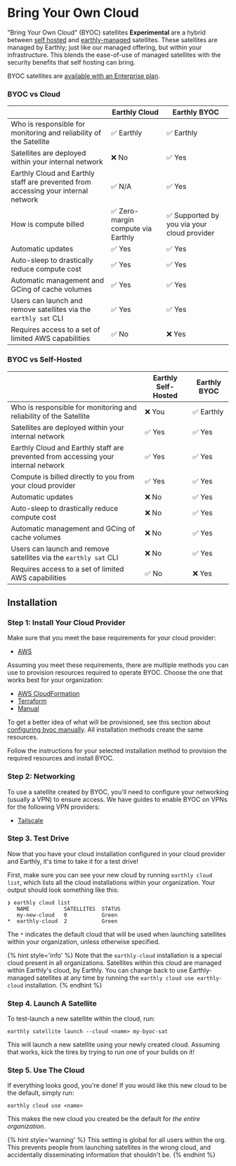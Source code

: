 # Bring Your Own Cloud

"Bring Your Own Cloud" (BYOC) satellites **Experimental** are a hybrid between [self hosted](../self-hosted.md) and [earthly-managed](../../satellites.md) satellites. These satellites are managed by Earthly; just like our managed offering, but within your infrastructure. This blends the ease-of-use of managed satellites with the security benefits that self hosting can bring.

BYOC satellites are [available with an Enterprise plan](https://earthly.dev/pricing).

### BYOC vs Cloud

|                                                                                    | Earthly Cloud                     | Earthly BYOC                               |
|------------------------------------------------------------------------------------|-----------------------------------|--------------------------------------------|
| Who is responsible for monitoring and reliability of the Satellite                 | ✅ Earthly                         | ✅ Earthly                                  |
| Satellites are deployed within your internal network                               | ❌ No                              | ✅ Yes                                      |
| Earthly Cloud and Earthly staff are prevented from accessing your internal network | ✅ N/A                             | ✅ Yes                                      |
| How is compute billed                                                              | ✅ Zero-margin compute via Earthly | ✅ Supported by you via your cloud provider |
| Automatic updates                                                                  | ✅ Yes                             | ✅ Yes                                      |
| Auto-sleep to drastically reduce compute cost                                      | ✅ Yes                             | ✅ Yes                                      |
| Automatic management and GCing of cache volumes                                    | ✅ Yes                             | ✅ Yes                                      |
| Users can launch and remove satellites via the `earthly sat` CLI                   | ✅ Yes                             | ✅ Yes                                      |
| Requires access to a set of limited AWS capabilities                               | ✅ No                              | ❌ Yes                                      |


### BYOC vs Self-Hosted

|                                                                                    | Earthly Self-Hosted | Earthly BYOC |
|------------------------------------------------------------------------------------|---------------------|--------------|
| Who is responsible for monitoring and reliability of the Satellite                 | ❌ You               | ✅ Earthly    |
| Satellites are deployed within your internal network                               | ✅ Yes               | ✅ Yes        |
| Earthly Cloud and Earthly staff are prevented from accessing your internal network | ✅ Yes               | ✅ Yes        |
| Compute is billed directly to you from your cloud provider                         | ✅ Yes               | ✅ Yes        |
| Automatic updates                                                                  | ❌ No                | ✅ Yes        |
| Auto-sleep to drastically reduce compute cost                                      | ❌ No                | ✅ Yes        |
| Automatic management and GCing of cache volumes                                    | ❌ No                | ✅ Yes        |
| Users can launch and remove satellites via the `earthly sat` CLI                   | ❌ No                | ✅ Yes        |
| Requires access to a set of limited AWS capabilities                               | ✅ No                | ❌ Yes        |

## Installation

### Step 1: Install Your Cloud Provider

Make sure that you meet the base requirements for your cloud provider:

* [AWS](./aws/requirements.md)

Assuming you meet these requirements, there are multiple methods you can use to provision resources required to operate BYOC. Choose the one that works best for your organization:

* [AWS CloudFormation](./aws/cloudformation.md)
* [Terraform](./aws/terraform.md)
* [Manual](./aws/manual.md)

To get a better idea of what will be provisioned, see this section about [configuring byoc manually](./aws/manual.md#configuring-byoc-manually). All installation methods create the same resources.

Follow the instructions for your selected installation method to provision the required resources and install BYOC.

### Step 2: Networking

To use a satellite created by BYOC, you'll need to configure your networking (usually a VPN) to ensure access. We have guides to enable BYOC on VPNs for the following VPN providers:
* [Tailscale](https://docs.earthly.dev/earthly-cloud/satellites/byoc/vpn/tailscale)

### Step 3. Test Drive

Now that you have your cloud installation configured in your cloud provider and Earthly, it's time to take it for a test drive!

First, make sure you can see your new cloud by running `earthly cloud list`, which lists all the cloud installations within your organization. Your output should look something like this:

```shell
❯ earthly cloud list
   NAME           SATELLITES  STATUS          
   my-new-cloud   0           Green  
*  earthly-cloud  2           Green  
```
The `*` indicates the default cloud that will be used when launching satellites within your organization, unless otherwise specified.

{% hint style='info' %}
Note that the `earthly-cloud` installation is a special cloud present in all organizations. Satellites within this cloud are managed within Earthly's cloud, by Earthly. You can change back to use Earthly-managed satellites at any time by running the `earthly cloud use earthly-cloud` installation.
{% endhint %}

### Step 4. Launch A Satellite

To test-launch a new satellite within the cloud, run:

```shell
earthly satellite launch --cloud <name> my-byoc-sat
```
This will launch a new satellite using your newly created cloud. Assuming that works, kick the tires by trying to run one of your builds on it!

### Step 5. Use The Cloud

If everything looks good, you're done! If you would like this new cloud to be the default, simply run:

```shell
earthly cloud use <name>
```

This makes the new cloud you created be the default for _the entire organization_.

{% hint style='warning' %}
This setting is global for all users within the org. This prevents people from launching satellites in the wrong cloud, and accidentally disseminating information that shouldn't be.
{% endhint %}
